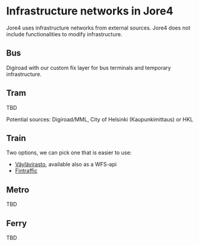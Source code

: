 # Infrastructure networks in Jore4

Jore4 uses infrastructure networks from external sources. Jore4 does not include functionalities to modify infrastructure.

## Bus

Digiroad with our custom fix layer for bus terminals and temporary infrastructure.

## Tram

TBD

Potential sources: Digiroad/MML, City of Helsinki (Kaupunkimittaus) or HKL

## Train

Two options, we can pick one that is easier to use:
- [Väylävirasto](https://julkinen.vayla.fi/oskari/?zoomLevel=2&coord=429230.65625_6755196&mapLayers=1+100+default,481+100+avoin:ratko_line&uuid=e139ce6f-ad06-4d64-a49f-b7e57c27e81d&noSavedState=true&showIntro=false), available also as a WFS-api
- [Fintraffic](https://rata.digitraffic.fi/infra-api/)

## Metro

TBD

## Ferry

TBD
